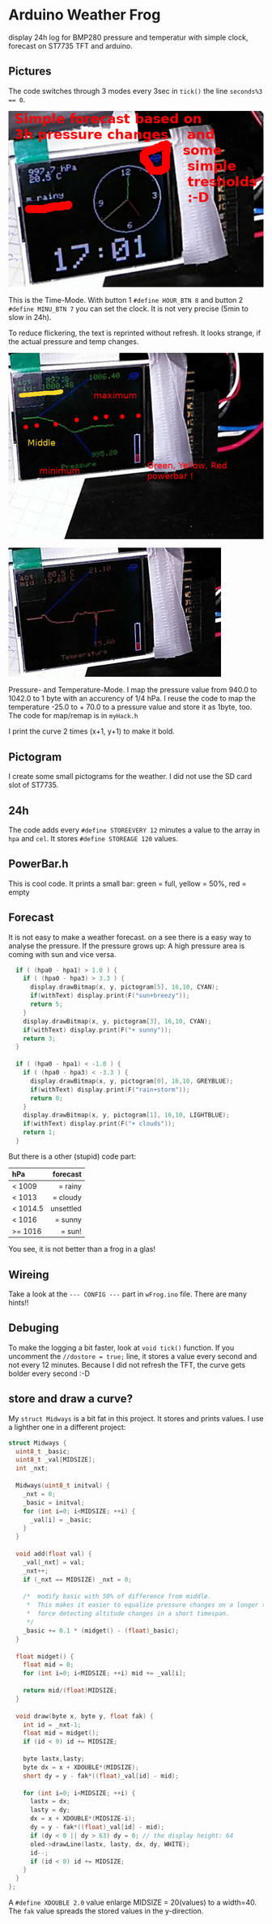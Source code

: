 # Arduino Weather Frog

display 24h log for BMP280 pressure and temperatur with simple clock, forecast on ST7735 TFT and arduino.

## Pictures

The code switches through 3 modes every 3sec in `tick()` the line `seconds%3 == 0`.

![clock](img/pic0.jpg)

This is the Time-Mode. With button 1 `#define HOUR_BTN 8` and
button 2 `#define MINU_BTN 7` you can set the clock. It is not very
precise (5min to slow in 24h).

To reduce flickering, the text is reprinted without refresh. It looks
strange, if the actual pressure and temp changes.

![clock](img/pic1.jpg)

![clock](img/pic2.jpg)

Pressure- and Temperature-Mode. I map the pressure value from 940.0 to 1042.0
to 1 byte with an accurency of 1/4 hPa. I reuse the code to map the
temperature -25.0 to + 70.0 to a pressure value and store it as 1byte, too.
The code for map/remap is in `myHack.h`

I print the curve 2 times (x+1, y+1) to make it bold.

## Pictogram

I create some small pictograms for the weather. I did not use the
SD card slot of ST7735.

## 24h

The code adds every `#define STOREEVERY 12` minutes a value to the
array in `hpa` and `cel`. It stores `#define STOREAGE 120` values.

## PowerBar.h

This is cool code. It prints a small bar: green = full, yellow = 50%,
red = empty

## Forecast

It is not easy to make a weather forecast. on a see there is a easy
way to analyse the pressure. If the pressure grows up: A high pressure
area is coming with sun and vice versa.

~~~~cpp
  if ( (hpa0 - hpa1) > 1.0 ) {
    if ( (hpa0 - hpa3) > 3.3 ) {
      display.drawBitmap(x, y, pictogram[5], 16,10, CYAN);
      if(withText) display.print(F("sun+breezy"));
      return 5;
    }
    display.drawBitmap(x, y, pictogram[3], 16,10, CYAN);
    if(withText) display.print(F("+ sunny"));
    return 3;
  }
  
  if ( (hpa0 - hpa1) < -1.0 ) {
    if ( (hpa0 - hpa3) < -3.3 ) {
      display.drawBitmap(x, y, pictogram[0], 16,10, GREYBLUE);
      if(withText) display.print(F("rain+storm"));
      return 0;
    }
    display.drawBitmap(x, y, pictogram[1], 16,10, LIGHTBLUE);
    if(withText) display.print(F("+ clouds"));
    return 1;
  }
~~~~

But there is a other (stupid) code part:

| hPa     |    forecast |
|:--------|------------:|
| < 1009  |     = rainy |
| < 1013  |    = cloudy |
| < 1014.5| unsettled   |
| < 1016  |    = sunny  |
| >= 1016 |     = sun!  |

You see, it is not better than a frog in a glas!

## Wireing

Take a look at the `--- CONFIG ---` part in `wFrog.ino` file. There
are many hints!!

## Debuging

To make the logging a bit faster, look at `void tick()` function.
If you uncomment the `//dostore = true;` line, it stores a value every
second and not every 12 minutes. Because I did not refresh the TFT,
the curve gets bolder every second :-D

## store and draw a curve?

My `struct Midways` is a bit fat in this project. It stores and prints
values. I use a lighther one in a different project:

~~~~cpp
struct Midways {
  uint8_t _basic;
  uint8_t _val[MIDSIZE];
  int _nxt;

  Midways(uint8_t initval) {
    _nxt = 0;
    _basic = initval;
    for (int i=0; i<MIDSIZE; ++i) { 
      _val[i] = _basic;
    }
  }

  void add(float val) {
    _val[_nxt] = val;
    _nxt++;
    if (_nxt == MIDSIZE) _nxt = 0;
    
    /*  modify basic with 50% of difference from middle.
     *  This makes it easier to equalize pressure changes on a longer timespan and
     *  force detecting altitude changes in a short timespan.
     */
    _basic += 0.1 * (midget() - (float)_basic);
  }

  float midget() {
    float mid = 0;
    for (int i=0; i<MIDSIZE; ++i) mid += _val[i];
    
    return mid/(float)MIDSIZE;
  }

  void draw(byte x, byte y, float fak) {
    int id = _nxt-1;
    float mid = midget();
    if (id < 0) id += MIDSIZE;

    byte lastx,lasty;
    byte dx = x + XDOUBLE*(MIDSIZE);
    short dy = y - fak*((float)_val[id] - mid);
    
    for (int i=0; i<MIDSIZE; ++i) {
      lastx = dx;
      lasty = dy;
      dx = x + XDOUBLE*(MIDSIZE-i);
      dy = y - fak*((float)_val[id] - mid);
      if (dy < 0 || dy > 63) dy = 0; // the display height: 64
      oled->drawLine(lastx, lasty, dx, dy, WHITE);
      id--;
      if (id < 0) id += MIDSIZE;
    }
  }
};
~~~~

A `#define XDOUBLE 2.0` value enlarge MIDSIZE = 20(values) to a width=40.
The `fak` value spreads the stored values in the y-direction.
